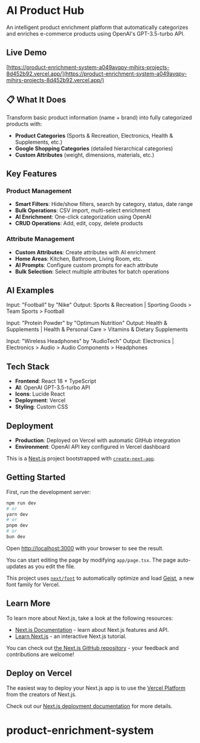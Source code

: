 # AI Product Hub

An intelligent product enrichment platform that automatically categorizes and enriches e-commerce products using OpenAI's GPT-3.5-turbo API.

## Live Demo
[https://product-enrichment-system-a049avqpy-mihirs-projects-8d452b92.vercel.app/](https://product-enrichment-system-a049avqpy-mihirs-projects-8d452b92.vercel.app/)

## 📋 What It Does
Transform basic product information (name + brand) into fully categorized products with:
- **Product Categories** (Sports & Recreation, Electronics, Health & Supplements, etc.)
- **Google Shopping Categories** (detailed hierarchical categories)
- **Custom Attributes** (weight, dimensions, materials, etc.)

## Key Features

### Product Management
- **Smart Filters**: Hide/show filters, search by category, status, date range
- **Bulk Operations**: CSV import, multi-select enrichment
- **AI Enrichment**: One-click categorization using OpenAI
- **CRUD Operations**: Add, edit, copy, delete products

### Attribute Management  
- **Custom Attributes**: Create attributes with AI enrichment
- **Home Areas**: Kitchen, Bathroom, Living Room, etc.
- **AI Prompts**: Configure custom prompts for each attribute
- **Bulk Selection**: Select multiple attributes for batch operations

## AI Examples
Input: "Football" by "Nike"
Output: Sports & Recreation | Sporting Goods > Team Sports > Football

Input: "Protein Powder" by "Optimum Nutrition"
Output: Health & Supplements | Health & Personal Care > Vitamins & Dietary Supplements

Input: "Wireless Headphones" by "AudioTech"
Output: Electronics | Electronics > Audio > Audio Components > Headphones

## Tech Stack
- **Frontend**: React 18 + TypeScript
- **AI**: OpenAI GPT-3.5-turbo API
- **Icons**: Lucide React
- **Deployment**: Vercel
- **Styling**: Custom CSS

## Deployment
- **Production**: Deployed on Vercel with automatic GitHub integration
- **Environment**: OpenAI API key configured in Vercel dashboard



This is a [Next.js](https://nextjs.org) project bootstrapped with [`create-next-app`](https://nextjs.org/docs/app/api-reference/cli/create-next-app).

## Getting Started

First, run the development server:

```bash
npm run dev
# or
yarn dev
# or
pnpm dev
# or
bun dev
```

Open [http://localhost:3000](http://localhost:3000) with your browser to see the result.

You can start editing the page by modifying `app/page.tsx`. The page auto-updates as you edit the file.

This project uses [`next/font`](https://nextjs.org/docs/app/building-your-application/optimizing/fonts) to automatically optimize and load [Geist](https://vercel.com/font), a new font family for Vercel.

## Learn More

To learn more about Next.js, take a look at the following resources:

- [Next.js Documentation](https://nextjs.org/docs) - learn about Next.js features and API.
- [Learn Next.js](https://nextjs.org/learn) - an interactive Next.js tutorial.

You can check out [the Next.js GitHub repository](https://github.com/vercel/next.js) - your feedback and contributions are welcome!

## Deploy on Vercel

The easiest way to deploy your Next.js app is to use the [Vercel Platform](https://vercel.com/new?utm_medium=default-template&filter=next.js&utm_source=create-next-app&utm_campaign=create-next-app-readme) from the creators of Next.js.

Check out our [Next.js deployment documentation](https://nextjs.org/docs/app/building-your-application/deploying) for more details.
# product-enrichment-system
